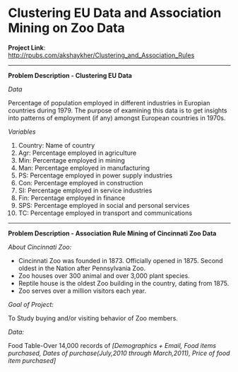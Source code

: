 # Clustering EU Data and Association Mining on Zoo Data

**Project Link**:
http://rpubs.com/akshaykher/Clustering_and_Association_Rules

***

**Problem Description - Clustering EU Data**

*Data*

Percentage of population employed in different industries in Europian countries during 1979. The purpose of examining this data is to get insights into patterns of employment (if any) amongst European countries in 1970s.

*Variables*

1. Country: Name of country
2. Agr: Percentage employed in agriculture
3. Min: Percentage employed in mining
4. Man: Percentage employed in manufacturing
5. PS: Percentage employed in power supply industries
6. Con: Percentage employed in construction
7. SI: Percentage employed in service industries
8. Fin: Percentage employed in finance
9. SPS: Percentage employed in social and personal services
10. TC: Percentage employed in transport and communications

***

**Problem Description - Association Rule Mining of Cincinnati Zoo Data**

*About Cincinnati Zoo:*

* Cincinnati Zoo was founded in 1873. Officially opened in 1875. Second oldest in the Nation after Pennsylvania Zoo. 
* Zoo houses over 300  animal and over 3,000 plant species.
* Reptile house is the oldest Zoo building in the country, dating from 1875. 
* Zoo serves over a million visitors each year. 

*Goal of Project:*

To Study buying and/or visiting behavior of Zoo members.

*Data:*

Food Table-Over 14,000  records of *[Demographics + Email, Food items purchased, Dates of purchase(July,2010 through March,2011), Price of food item purchased]*
